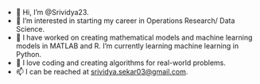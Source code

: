 - 👋 Hi, I’m @Srividya23.
- 👀 I’m interested in starting my career in Operations Research/ Data Science.
- 🌱 I have worked on creating mathematical models and machine learning models in MATLAB and R. I’m currently learning machine learning in Python.
- 💞️ I love coding and creating algorithms for real-world problems.
- 📫 I can be reached at srividya.sekar03@gmail.com.

<!---
Srividya23/Srividya23 is a ✨ special ✨ repository because its `README.md` (this file) appears on your GitHub profile.
You can click the Preview link to take a look at your changes.
--->
